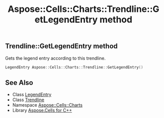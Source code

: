 ﻿---
title: Aspose::Cells::Charts::Trendline::GetLegendEntry method
linktitle: GetLegendEntry
second_title: Aspose.Cells for C++ API Reference
description: 'Aspose::Cells::Charts::Trendline::GetLegendEntry method. Gets the legend entry according to this trendline in C++.'
type: docs
weight: 2600
url: /cpp/aspose.cells.charts/trendline/getlegendentry/
---
## Trendline::GetLegendEntry method


Gets the legend entry according to this trendline.

```cpp
LegendEntry Aspose::Cells::Charts::Trendline::GetLegendEntry()
```

## See Also

* Class [LegendEntry](../../legendentry/)
* Class [Trendline](../)
* Namespace [Aspose::Cells::Charts](../../)
* Library [Aspose.Cells for C++](../../../)
